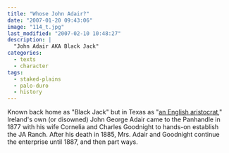 ```yaml
---
title: "Whose John Adair?"
date: "2007-01-20 09:43:06"
image: "114_t.jpg"
last_modified: "2007-02-10 10:48:27"
description: |
  "John Adair AKA Black Jack"
categories:
  - texts
  - character
tags:
  - staked-plains
  - palo-duro
  - history    
---
```

Known back home as "Black Jack" but in Texas as "[an English aristocrat](http://www.tsha.utexas.edu/handbook/online/articles/JJ/apj1.html "an English aristocrat")," Ireland's own (or disowned) John George Adair came to the Panhandle in 1877 with his wife Cornelia and Charles Goodnight to hands-on establish the JA Ranch. After his death in 1885, Mrs. Adair and Goodnight continue the enterprise until 1887, and then part ways.
